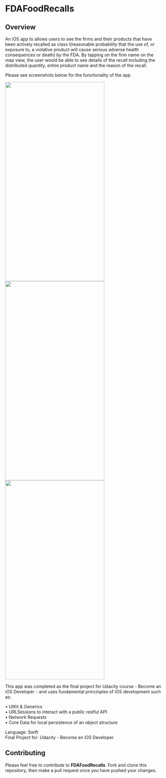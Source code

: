 # FDAFoodRecalls

## Overview
An iOS app to allows users to see the firms and their products that have been actively recalled as class I(reasonable probability that the use of, or exposure to, a violative product will cause serious adverse health consequences or death) by the FDA. By tapping on the firm name on the map view, the user would be able to see details of the recall including the distributed quantity, entire product name and the reason of the recall. 

Please see screenshots below for the functionality of the app

<img src="https://user-images.githubusercontent.com/61894386/153771577-75831804-2ab4-48ac-9715-d50cd78ed90e.png" width="320" height="640">
<img src="https://user-images.githubusercontent.com/61894386/153771579-05d035f1-6a91-4cdb-b8e0-35d4f04e5b74.png" width="320" height="640">
<img src="https://user-images.githubusercontent.com/61894386/153771581-9bbfebf7-b451-4c56-826c-d1c8ba309cc3.png" width="320" height="640">

This app was completed as the final project for Udacity course - Become an iOS Developer - and uses fundamental princinples of iOS development such as:
 
• UIKit & Generics\
• URLSessions to interact with a public restful API\
• Network Requests\
• Core Data for local persistence of an object structure

Language: Swift\
Final Project for: Udacity - Become an iOS Developer

## Contributing
Please feel free to contribute to **FDAFoodRecalls**. Fork and clone this repository, then make a pull request once you have pushed your changes.
